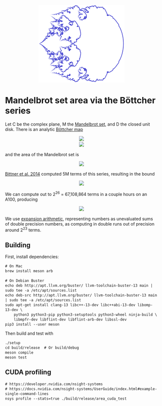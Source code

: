 <p align="center">
  <img src="https://github.com/girving/mandelbrot/blob/main/logo.png?raw=true" title="Bottcher visualization">
</p>

# Mandelbrot set area via the Böttcher series

Let C be the complex plane, M the [Mandelbrot set](https://en.wikipedia.org/wiki/Mandelbrot_set), and D the closed unit disk.  There is an analytic [Böttcher map](https://en.wikipedia.org/wiki/External_ray)

<p align="center">
  <img src="https://render.githubusercontent.com/render/math?math=\phi : \mathbb{C} - D \to \mathbb{C} - M"><br/>
  <img src="https://render.githubusercontent.com/render/math?math=\phi(z) = z %2B \sum_n b_n z^{-n}">
</p>

and the area of the Mandelbrot set is

<p align="center">
  <img src="https://render.githubusercontent.com/render/math?math=\mu(M) = \sum_n n b_n^2">
</p>

[Bittner et al. 2014](https://arxiv.org/abs/1410.1212) computed 5M terms of this series, resulting in the bound

<p align="center">
  <img src="https://render.githubusercontent.com/render/math?math=\mu(M) \le 1.68288">
</p>

We can compute out to 2<sup>26</sup> = 67,108,864 terms in a couple hours on an A100, producing

<p align="center">
  <img src="https://render.githubusercontent.com/render/math?math=\mu(M) \le 1.6576899789">
</p>

We use [expansion arithmetic](https://people.eecs.berkeley.edu/~jrs/papers/robustr.pdf), representing numbers as
unevaluated sums of double precision numbers, as computing in double runs out of precision around
2<sup>23</sup> terms.

## Building

First, install dependencies:

    # On Mac
    brew install meson arb

    # On Debian Buster
    echo deb http://apt.llvm.org/buster/ llvm-toolchain-buster-13 main | sudo tee -a /etc/apt/sources.list
    echo deb-src http://apt.llvm.org/buster/ llvm-toolchain-buster-13 main | sudo tee -a /etc/apt/sources.list
    sudo apt-get install clang-13 libc++-13-dev libc++abi-13-dev libomp-13-dev \
        python3 python3-pip python3-setuptools python3-wheel ninja-build \
        libmpfr-dev libflint-dev libflint-arb-dev libssl-dev
    pip3 install --user meson

Then build and test with

    ./setup
    cd build/release  # Or build/debug
    meson compile
    meson test

## CUDA profiling

    # https://developer.nvidia.com/nsight-systems
    # https://docs.nvidia.com/nsight-systems/UserGuide/index.html#example-single-command-lines
    nsys profile --stats=true ./build/release/area_cuda_test
